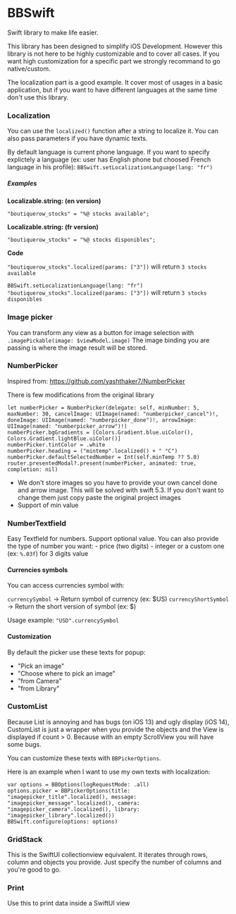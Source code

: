 # BBSwift

Swift library to make life easier.

This library has been designed to simplify iOS Development. 
However this library is not here to be highly customizable and to cover all cases. 
If you want high customization for a specific part we strongly recommand to go native/custom.

The localization part is a good example. It cover most of usages in a basic application, but if you want to have different languages at the same time don't use this library.

### Localization

You can use the `localized()` function after a string to localize it. You can also pass parameters if you have dynamic texts.

By default language is current phone language.
If you want to specify explictely a language (ex: user has English phone but choosed French language in his profile):
`BBSwift.setLocalizationLanguage(lang: "fr")`


##### Examples

**Localizable.string: (en version)**

`"boutiquerow_stocks" = "%@ stocks available";`

**Localizable.string: (fr version)**

`"boutiquerow_stocks" = "%@ stocks disponibles";`

**Code**

`"boutiquerow_stocks".localized(params: ["3"])` will return  `3 stocks available`

`BBSwift.setLocalizationLanguage(lang: "fr")`
`"boutiquerow_stocks".localized(params: ["3"])` will return  `3 stocks disponibles`


### Image picker

You can transform any view as a button for image selection with `.imagePickable(image: $viewModel.image)`
The image binding you are passing is where the image result will be stored.

### NumberPicker

Inspired from: https://github.com/yashthaker7/NumberPicker

There is few modifications from the original library

```
let numberPicker = NumberPicker(delegate: self, minNumber: 5, maxNumber: 30, cancelImage: UIImage(named: "numberpicker_cancel")!, doneImage: UIImage(named: "numberpicker_done")!, arrowImage: UIImage(named: "numberpicker_arrow")!)
numberPicker.bgGradients = [Colors.Gradient.blue.uiColor(), Colors.Gradient.lightBlue.uiColor()]
numberPicker.tintColor = .white
numberPicker.heading = ("mintemp".localized() + " °C")
numberPicker.defaultSelectedNumber = Int(self.minTemp ?? 5.0)
router.presentedModal?.present(numberPicker, animated: true, completion: nil)
```

- We don't store images so you have to provide your own cancel done and arrow image. This will be solved with swift 5.3. If you don't want to change them just copy paste the original project images
- Support of min value

### NumberTextfield

Easy Textfield for numbers. Support optional value. You can also provide the type of number you want: - price (two digits) - integer or a custom one (ex: `%.03f`) for 3 digits value


#### Currencies symbols

You can access currencies symbol with:

`currencySymbol` -> Return symbol of currency (ex: $US)
`currencyShortSymbol` -> Return the short version of symbol (ex: $)

Usage example: `"USD".currencySymbol`


#### Customization

By default the picker use these texts for popup:
 - "Pick an image"
 - "Choose where to pick an image"
 - "from Camera"
 - "from Library"

### CustomList

Because List is annoying and has bugs (on iOS 13) and ugly display (iOS 14), CustomList is just a wrapper when you provide the objects and the View is displayed if count > 0.
Because with an empty ScrollView you will have some bugs.

You can customize these texts with `BBPickerOptions`.

Here is an example when I want to use my own texts with localization:
```
var options = BBOptions(logRequestMode: .all)
options.picker = BBPickerOptions(title: "imagepicker_title".localized(), message: "imagepicker_message".localized(), camera: "imagepicker_camera".localized(), library: "imagepicker_library".localized())
BBSwift.configure(options: options)
```

### GridStack

This is the SwiftUI collectionview equivalent. It iterates through rows, column and objects you provide. Just specify the number of columns and you're good to go.

### Print

Use this to print data inside a SwiftUI view
